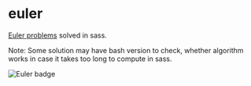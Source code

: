 euler
=====

[Euler problems](https://projecteuler.net/problems) solved in sass.

Note: Some solution may have bash version to check, whether algorithm works in case it takes too long to compute in sass.

![Euler badge](https://projecteuler.net/profile/vladsaling.png)

